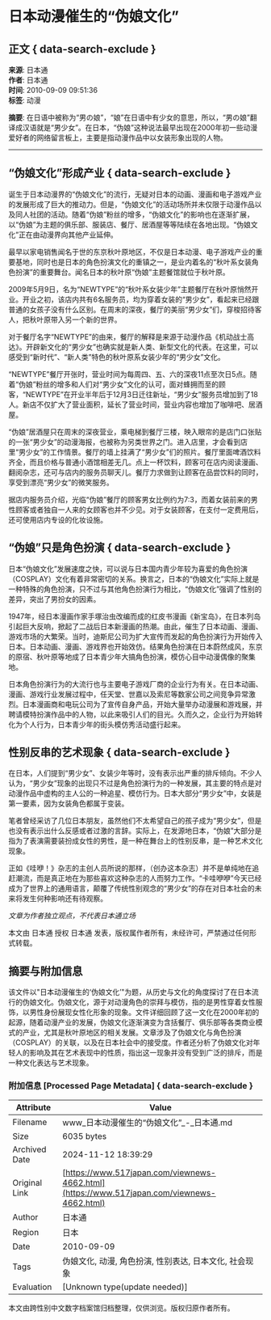 # 日本动漫催生的“伪娘文化”

## 正文 { data-search-exclude }


**来源**: 日本通  
**作者**: 日本通  
**时间**: 2010-09-09 09:51:36  
**标签**: 动漫  

**摘要**: 在日语中被称为“男の娘”，“娘”在日语中有少女的意思，所以，“男の娘”翻译成汉语就是“男少女”。在日本，“伪娘”这种说法最早出现在2000年初一些动漫爱好者的网络留言板上，主要是指动漫作品中以女装形象出现的人物。

---

## “伪娘文化”形成产业 { data-search-exclude }

诞生于日本动漫界的“伪娘文化”的流行，无疑对日本的动画、漫画和电子游戏产业的发展形成了巨大的推动力。但是，“伪娘文化”的活动场所并未仅限于动漫作品以及同人社团的活动。随着“伪娘”粉丝的增多，“伪娘文化”的影响也在逐渐扩展，以“伪娘”为主题的俱乐部、服装店、餐厅、居酒屋等等陆续在各地出现。“伪娘文化”正在由动漫界向其他产业延伸。

最早以家电销售闻名于世的东京秋叶原地区，不仅是日本动漫、电子游戏产业的重要基地，同时也是日本的角色扮演文化的重镇之一，是业内着名的“秋叶系女装角色扮演”的重要舞台。闻名日本的秋叶原“伪娘”主题餐馆就位于秋叶原。

2009年5月9日，名为“NEWTYPE”的“秋叶系女装少年”主题餐厅在秋叶原悄然开业。开业之初，该店内共有6名服务员，均为穿着女装的“男少女”，看起来已经跟普通的女孩子没有什么区别。在周末的深夜，餐厅的美丽“男少女”们，穿梭招待客人，把秋叶原带入另一个新的世界。

对于餐厅名字“NEWTYPE”的由来，餐厅的解释是来源于动漫作品《机动战士高达》。开辟新文化的“男少女”也确实就是新人类、新型文化的代表。在这里，可以感受到“新时代”、“新人类”特色的秋叶原系女装少年的“男少女”文化。

“NEWTYPE”餐厅开张时，营业时间为每周四、五、六的深夜11点至次日5点。随着“伪娘”粉丝的增多和人们对“男少女”文化的认可，面对蜂拥而至的顾客，“NEWTYPE”在开业半年后于12月3日迁往新址，“男少女”服务员增加到了18人。新店不仅扩大了营业面积，延长了营业时间，营业内容也增加了咖啡吧、居酒屋。

“伪娘”居酒屋只在周末的深夜营业，乘电梯到餐厅三楼，映入眼帘的是店门口张贴的一张“男少女”的动漫海报，也被称为另类世界之门。进入店里，才会看到店里“男少女”的工作情景。餐厅的墙上挂满了“男少女”们的照片。餐厅里面啤酒饮料齐全，而且价格与普通小酒馆相差无几。点上一杯饮料，顾客可在店内阅读漫画、翻阅杂志，还可与店内的服务员聊天儿。餐厅力求做到让顾客在品尝饮料的同时，享受到漂亮“男少女”的微笑服务。

据店内服务员介绍，光临“伪娘”餐厅的顾客男女比例约为7∶3，而着女装前来的男性顾客或者独自一人来的女顾客也并不少见。对于女装顾客，在支付一定费用后，还可使用店内专设的化妆设施。

## “伪娘”只是角色扮演 { data-search-exclude }

日本“伪娘文化”发展速度之快，可以说与日本国内青少年较为喜爱的角色扮演（COSPLAY）文化有着非常密切的关系。换言之，日本的“伪娘文化”实际上就是一种特殊的角色扮演，只不过与其他角色扮演行为相比，“伪娘文化”强调了性别的差异，突出了男扮女的因素。

1947年，经日本漫画作家手塚治虫改编而成的红皮书漫画《新宝岛》，在日本列岛引起巨大反响，掀起了二战后日本新漫画的热潮。由此，催生了日本动画、漫画、游戏市场的大繁荣。当时，迪斯尼公司为扩大宣传而发起的角色扮演行为开始传入日本。日本动画、漫画、游戏界也开始效仿。结果角色扮演在日本蔚然成风，东京的原宿、秋叶原等地成了日本青少年大搞角色扮演，模仿心目中动漫偶像的聚集地。

日本角色扮演行为的大流行也与主要电子游戏厂商的企业行为有关。在日本动画、漫画、游戏行业发展过程中，任天堂、世嘉以及索尼等数家公司之间竞争异常激烈。日本漫画商和电玩公司为了宣传自身产品，开始大量举办动漫展和游戏展，并聘请模特扮演作品中的人物，以此来吸引人们的目光。久而久之，企业行为开始转化为个人行为，日本青少年的街头模仿秀活动盛行起来。

## 性别反串的艺术现象 { data-search-exclude }

在日本，人们提到“男少女”、女装少年等时，没有表示出严重的排斥倾向。不少人认为，“男少女”现象的出现只不过是角色扮演行为的一种发展，其主要的特点是对动漫作品中虚构的主人公的一种追星、模仿行为。日本大部分“男少女”中，女装是第一要素，因为女装角色都属于变装。

笔者曾经采访了几位日本朋友，虽然他们不太希望自己的孩子成为“男少女”，但是也没有表示出什么反感或者过激的言辞。实际上，在发源地日本，“伪娘”大部分是指为了表演需要装扮成女性的男性，是一种在舞台上的性别反串，是一种艺术文化现象。

正如《哇咿！》杂志的主创人员所说的那样，（创办这本杂志）并不是单纯地在追赶潮流，而是真正地在为那些喜欢这种杂志的人而努力工作。“卡哇咿咿”今天已经成为了世界上的通用语言，颠覆了传统性别观念的“男少女”的存在对日本社会的未来将发生何种影响还有待观察。

*文章为作者独立观点，不代表日本通立场*

本文由 日本通 授权 日本通 发表，版权属作者所有，未经许可，严禁通过任何形式转载。

## 摘要与附加信息

<!-- tcd_abstract -->
该文件以"日本动漫催生的‘伪娘文化’"为题，从历史与文化的角度探讨了在日本流行的伪娘文化。伪娘文化，源于对动漫角色的崇拜与模仿，指的是男性穿着女性服饰，以男性身份展现女性化形象的现象。文件详细回顾了这一文化在2000年初的起源，随着动漫产业的发展，伪娘文化逐渐演变为含括餐厅、俱乐部等各类商业模式的产业，尤其是秋叶原地区的相关发展。文章涉及了伪娘文化与角色扮演（COSPLAY）的关联，以及在日本社会中的接受度。作者还分析了伪娘文化对年轻人的影响及其在艺术表现中的性质，指出这一现象并没有受到广泛的排斥，而是一种文化表达与艺术现象。
<!-- tcd_abstract_end -->

### 附加信息 [Processed Page Metadata] { data-search-exclude }

| Attribute       | Value                                  |
|-----------------|----------------------------------------|
| Filename        | www_日本动漫催生的“伪娘文化”_-_日本通.md                             |
| Size            | 6035 bytes                           |
| Archived Date   | 2024-11-12 18:39:29                             |
| Original Link   | [https://www.517japan.com/viewnews-4662.html](https://www.517japan.com/viewnews-4662.html)                       |
| Author          | 日本通                               |
| Region          | 日本                               |
| Date            | 2010-09-09                                 |
| Tags            | 伪娘文化, 动漫, 角色扮演, 性别表达, 日本文化, 社会现象                                 |
| Evaluation            | [Unknown type(update needed)]                                 |
<!-- tcd_table_end -->

本文由跨性别中文数字档案馆归档整理，仅供浏览。版权归原作者所有。

